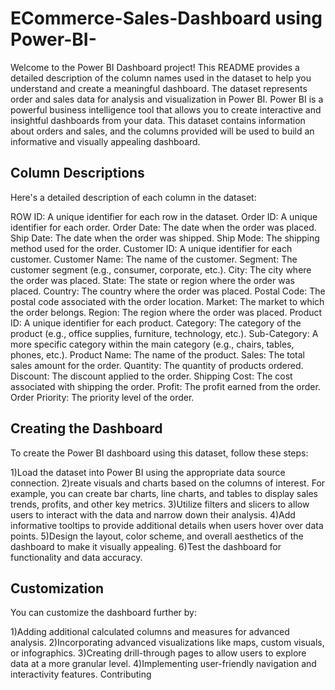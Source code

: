 # ECommerce-Sales-Dashboard using Power-BI-

Welcome to the Power BI Dashboard project! This README provides a detailed description of the column names used in the dataset to help you understand and create a meaningful dashboard. The dataset represents order and sales data for analysis and visualization in Power BI.
Power BI is a powerful business intelligence tool that allows you to create interactive and insightful dashboards from your data. This dataset contains information about orders and sales, and the columns provided will be used to build an informative and visually appealing dashboard.

## Column Descriptions
Here's a detailed description of each column in the dataset:

ROW ID: A unique identifier for each row in the dataset.
Order ID: A unique identifier for each order.
Order Date: The date when the order was placed.
Ship Date: The date when the order was shipped.
Ship Mode: The shipping method used for the order.
Customer ID: A unique identifier for each customer.
Customer Name: The name of the customer.
Segment: The customer segment (e.g., consumer, corporate, etc.).
City: The city where the order was placed.
State: The state or region where the order was placed.
Country: The country where the order was placed.
Postal Code: The postal code associated with the order location.
Market: The market to which the order belongs.
Region: The region where the order was placed.
Product ID: A unique identifier for each product.
Category: The category of the product (e.g., office supplies, furniture, technology, etc.).
Sub-Category: A more specific category within the main category (e.g., chairs, tables, phones, etc.).
Product Name: The name of the product.
Sales: The total sales amount for the order.
Quantity: The quantity of products ordered.
Discount: The discount applied to the order.
Shipping Cost: The cost associated with shipping the order.
Profit: The profit earned from the order.
Order Priority: The priority level of the order.

## Creating the Dashboard
To create the Power BI dashboard using this dataset, follow these steps:

1)Load the dataset into Power BI using the appropriate data source connection.
2)reate visuals and charts based on the columns of interest. For example, you can create bar charts, line charts, and tables to display sales trends, profits, and other key metrics.
3)Utilize filters and slicers to allow users to interact with the data and narrow down their analysis.
4)Add informative tooltips to provide additional details when users hover over data points.
5)Design the layout, color scheme, and overall aesthetics of the dashboard to make it visually appealing.
6)Test the dashboard for functionality and data accuracy.

## Customization
You can customize the dashboard further by:

1)Adding additional calculated columns and measures for advanced analysis.
2)Incorporating advanced visualizations like maps, custom visuals, or infographics.
3)Creating drill-through pages to allow users to explore data at a more granular level.
4)Implementing user-friendly navigation and interactivity features.
Contributing



